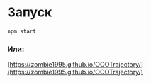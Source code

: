 # Запуск

`npm start`

### Или:

[https://zombie1995.github.io/OOOTrajectory/](https://zombie1995.github.io/OOOTrajectory/)
